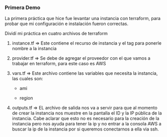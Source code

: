 ### Primera Demo

La primera práctica que hice fue levantar una instancia con terraform, para probar que mi configuración e instalación fueron correctas.

Dividí mi práctica en cuatro archivos de terraform

1. instance.tf => Este contiene el recurso de instancia y el tag para ponerle nombre a la instancia

2. provider.tf => Se debe de agregar el proveedor con el que vamos a trabajar en terraform, para este caso es AWS

3. vars.tf => Este archivo contiene las variables que necesita la instancia, las cuales son:

    - ami

    - region

4. outputs.tf => EL archivo de salida nos va a servir para que al momento de crear la instancia nos muestre en la pantalla el ID y la IP pública de la instancia. Cabe aclarar que esto no es necesario para la creación de la instancia pero nos ayuda para tener la ip y no entrar a la consola AWS a buscar la ip de la instancia por si queremos conectarnos a ella via ssh.